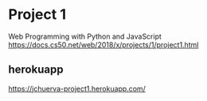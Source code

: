 # Project 1

Web Programming with Python and JavaScript
https://docs.cs50.net/web/2018/x/projects/1/project1.html


## herokuapp

https://jchuerva-project1.herokuapp.com/
